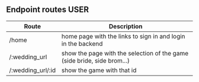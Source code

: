 ## Endpoint routes USER

| Route          |  Description                                             |
| -------------- | ------------------------------------------------------- |
| /home | home page with the links to sign in and login in the backend    |
| /:wedding_url| show the page with the selection of the game (side bride, side brom...) |
| /:wedding_url/:id    | show the game with that id |
